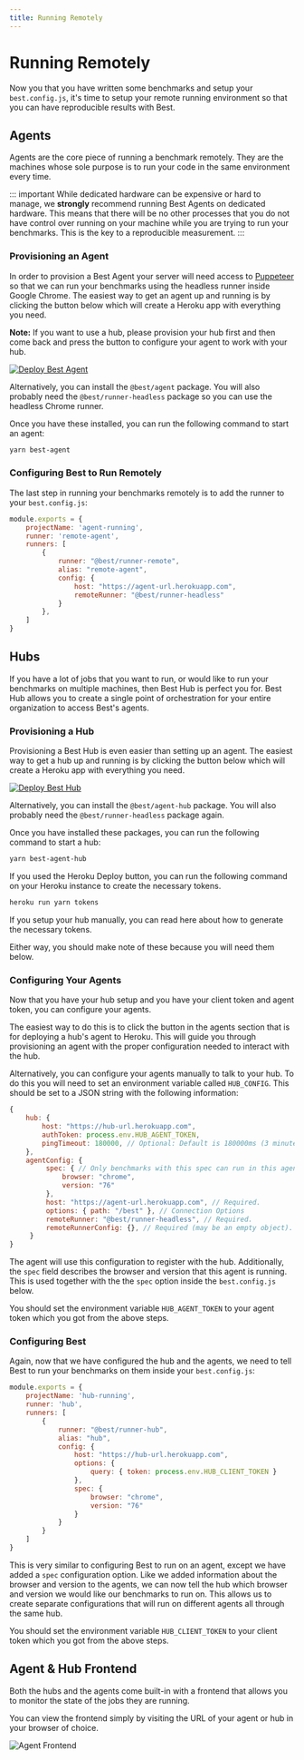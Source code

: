 ```yaml
---
title: Running Remotely
---
```


# Running Remotely
Now you that you have written some benchmarks and setup your `best.config.js`, it's time to setup your remote running environment so that you can have reproducible results with Best.

## Agents
Agents are the core piece of running a benchmark remotely. They are the machines whose sole purpose is to run your code in the same environment every time.

::: important
While dedicated hardware can be expensive or hard to manage, we **strongly** recommend running Best Agents on dedicated hardware. This means that there will be no other processes that you do not have control over running on your machine while you are trying to run your benchmarks. This is the key to a reproducible measurement.
:::

### Provisioning an Agent
In order to provision a Best Agent your server will need access to [Puppeteer](https://github.com/GoogleChrome/puppeteer) so that we can run your benchmarks using the headless runner inside Google Chrome. The easiest way to get an agent up and running is by clicking the button below which will create a Heroku app with everything you need.

**Note:** If you want to use a hub, please provision your hub first and then come back and press the button to configure your agent to work with your hub.

[![Deploy Best Agent](https://www.herokucdn.com/deploy/button.svg)](https://heroku.com/deploy?template=https://github.com/salesforce/best-heroku-deploy/tree/agent)

Alternatively, you can install the `@best/agent` package. You will also probably need the `@best/runner-headless` package so you can use the headless Chrome runner.

Once you have these installed, you can run the following command to start an agent:
```sh
yarn best-agent
```

### Configuring Best to Run Remotely
The last step in running your benchmarks remotely is to add the runner to your `best.config.js`:
```js
module.exports = {
    projectName: 'agent-running',
    runner: 'remote-agent',
    runners: [
        {
            runner: "@best/runner-remote",
            alias: "remote-agent",
            config: {
                host: "https://agent-url.herokuapp.com",
                remoteRunner: "@best/runner-headless"
            }
        },
    ]
}
```

## Hubs
If you have a lot of jobs that you want to run, or would like to run your benchmarks on multiple machines, then Best Hub is perfect you for. Best Hub allows you to create a single point of orchestration for your entire organization to access Best's agents.

### Provisioning a Hub
Provisioning a Best Hub is even easier than setting up an agent. The easiest way to get a hub up and running is by clicking the button below which will create a Heroku app with everything you need.

[![Deploy Best Hub](https://www.herokucdn.com/deploy/button.svg)](https://heroku.com/deploy?template=https://github.com/salesforce/best-heroku-deploy/tree/hub)

Alternatively, you can install the `@best/agent-hub` package. You will also probably need the `@best/runner-headless` package again.

Once you have installed these packages, you can run the following command to start a hub:
```sh
yarn best-agent-hub
```

If you used the Heroku Deploy button, you can run the following command on your Heroku instance to create the necessary tokens.
```sh
heroku run yarn tokens
```

If you setup your hub manually, you can read here about how to generate the necessary tokens.

Either way, you should make note of these because you will need them below.

### Configuring Your Agents
Now that you have your hub setup and you have your client token and agent token, you can configure your agents.

The easiest way to do this is to click the button in the agents section that is for deploying a hub's agent to Heroku. This will guide you through provisioning an agent with the proper configuration needed to interact with the hub.

Alternatively, you can configure your agents manually to talk to your hub. To do this you will need to set an environment variable called `HUB_CONFIG`. This should be set to a JSON string with the following information:

```js
{
    hub: {
        host: "https://hub-url.herokuapp.com",
        authToken: process.env.HUB_AGENT_TOKEN,
        pingTimeout: 180000, // Optional: Default is 180000ms (3 minutes).
    },
    agentConfig: {
         spec: { // Only benchmarks with this spec can run in this agent.
             browser: "chrome",
             version: "76"
         },
         host: "https://agent-url.herokuapp.com", // Required.
         options: { path: "/best" }, // Connection Options
         remoteRunner: "@best/runner-headless", // Required.
         remoteRunnerConfig: {}, // Required (may be an empty object).
     }
}
```

The agent will use this configuration to register with the hub. Additionally, the `spec` field describes the browser and version that this agent is running. This is used together with the the `spec` option inside the `best.config.js` below.

You should set the environment variable `HUB_AGENT_TOKEN` to your agent token which you got from the above steps.

### Configuring Best
Again, now that we have configured the hub and the agents, we need to tell Best to run your benchmarks on them inside your `best.config.js`:

```js
module.exports = {
    projectName: 'hub-running',
    runner: 'hub',
    runners: [
        {
            runner: "@best/runner-hub",
            alias: "hub",
            config: {
                host: "https://hub-url.herokuapp.com",
                options: {
                    query: { token: process.env.HUB_CLIENT_TOKEN }
                },
                spec: {
                    browser: "chrome",
                    version: "76"
                }
            }
        }
    ]
}
```

This is very similar to configuring Best to run on an agent, except we have added a `spec` configuration option. Like we added information about the browser and version to the agents, we can now tell the hub which browser and version we would like our benchmarks to run on. This allows us to create separate configurations that will run on different agents all through the same hub.

You should set the environment variable `HUB_CLIENT_TOKEN` to your client token which you got from the above steps.

## Agent & Hub Frontend
Both the hubs and the agents come built-in with a frontend that allows you to monitor the state of the jobs they are running. 

You can view the frontend simply by visiting the URL of your agent or hub in your browser of choice.

<img class="window-capture" src="/assets/images/agent_frontend.png" alt="Agent Frontend">
